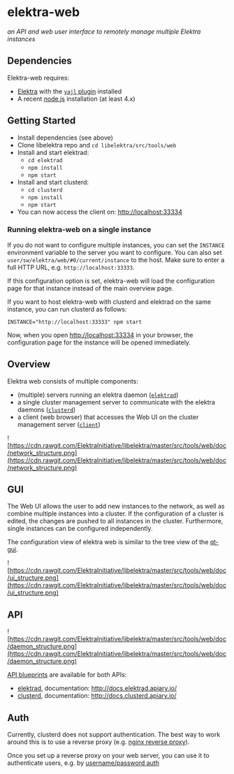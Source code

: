 # elektra-web

_an API and web user interface to remotely manage multiple Elektra instances_


## Dependencies

Elektra-web requires:

 * [Elektra](http://libelektra.org/) with the [`yajl` plugin](http://tree.libelektra.org/src/plugins/yajl/) installed
 * A recent [node.js](https://nodejs.org/en/) installation (at least 4.x)


## Getting Started

 * Install dependencies (see above)
 * Clone libelektra repo and `cd libelektra/src/tools/web`
 * Install and start elektrad:
   * `cd elektrad`
   * `npm install`
   * `npm start`
 * Install and start clusterd:
   * `cd clusterd`
   * `npm install`
   * `npm start`
 * You can now access the client on: [http://localhost:33334](http://localhost:33334)

### Running elektra-web on a single instance

If you do not want to configure multiple instances, you can set the `INSTANCE`
environment variable to the server you want to configure. You can also set
`user/sw/elektra/web/#0/current/instance` to the host. Make sure to enter a full
HTTP URL, e.g. `http://localhost:33333`.

If this configuration option is set, elektra-web will load the configuration
page for that instance instead of the main overview page.

If you want to host elektra-web with clusterd and elektrad on the same instance,
you can run clusterd as follows:

```
INSTANCE="http://localhost:33333" npm start
```

Now, when you open [http://localhost:33334](http://localhost:33334) in your
browser, the configuration page for the instance will be opened immediately.


## Overview

Elektra web consists of multiple components:

 * (multiple) servers running an elektra daemon ([`elektrad`](elektrad/))
 * a single cluster management server to communicate with the elektra daemons ([`clusterd`](clusterd/))
 * a client (web browser) that accesses the Web UI on the cluster management server ([`client`](client/))

![https://cdn.rawgit.com/ElektraInitiative/libelektra/master/src/tools/web/doc/network_structure.png](https://cdn.rawgit.com/ElektraInitiative/libelektra/master/src/tools/web/doc/network_structure.png)


## GUI

The Web UI allows the user to add new instances to the network, as well as
combine multiple instances into a cluster. If the configuration of a cluster is
edited, the changes are pushed to all instances in the cluster. Furthermore,
single instances can be configured independently.

The configuration view of elektra web is similar to the tree view of the
[qt-gui](http://git.libelektra.org/tree/master/src/tools/qt-gui).

![https://cdn.rawgit.com/ElektraInitiative/libelektra/master/src/tools/web/doc/ui_structure.png](https://cdn.rawgit.com/ElektraInitiative/libelektra/master/src/tools/web/doc/ui_structure.png)


## API

![https://cdn.rawgit.com/ElektraInitiative/libelektra/master/src/tools/web/doc/daemon_structure.png](https://cdn.rawgit.com/ElektraInitiative/libelektra/master/src/tools/web/doc/daemon_structure.png)

[API blueprints](https://apiblueprint.org/) are available for both APIs:

 * [elektrad](http://tree.libelektra.org/doc/api_blueprints/elektrad.apib), documentation: http://docs.elektrad.apiary.io/
 * [clusterd](http://tree.libelektra.org/doc/api_blueprints/clusterd.apib), documentation: http://docs.clusterd.apiary.io/


## Auth

Currently, clusterd does not support authentication. The best way to work around
this is to use a reverse proxy (e.g. [nginx reverse proxy](https://www.nginx.com/resources/admin-guide/reverse-proxy/)).

Once you set up a reverse proxy on your web server, you can use it to
authenticate users, e.g. by [username/password auth](https://www.digitalocean.com/community/tutorials/how-to-set-up-password-authentication-with-nginx-on-ubuntu-14-04)
